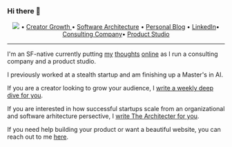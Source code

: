 ### Hi there 👋


<p align="center">
  <a href="https://twitter.com/intent/follow?screen_name=thepablohansen&tw_p=followbutton"><img src="https://img.shields.io/twitter/follow/thepablohansen?label=thepablohansen&style=social"></a>  •
  <a href="https://creative-horizons.ghost.io/tag/archive/">Creator Growth </a> •
  <a href="https://architecting-ambition.ghost.io/">Software Architecture</a> •
  <a href="https://pablohansen.com">Personal Blog</a> •
  <a href="https://linkedin.com/in/pablo-hansen/">LinkedIn</a>•
  <a href="https://seraphiclabs.com">Consulting Company</a>•
  <a href="https://lucidlabs.com">Product Studio</a>
</p>

---

I'm an SF-native currently putting [my](https://pablohansengrowth.substack.com/) [thoughts](https://architecting-ambition.ghost.io/) [online](https://creative-horizons.ghost.io/tag/archive/) as I run a consulting company and a product studio.
 
I previously worked at a stealth startup and am finishing up a Master's in AI.

If you are a creator looking to grow your audience, I <a href="https://learninpublic.org/?from=GH%20README">write a weekly deep dive for you</a>.

If you are interested in how successful startups scale from an organizational and software arhitecture persective, I <a href="https://learninpublic.org/?from=GH%20README">write The Architecter for you</a>.

If you need help building your product or want a beautiful website, you can reach out to me [here](https://seraphicslabs.com).
